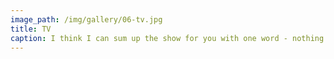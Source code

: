 ```yaml
---
image_path: /img/gallery/06-tv.jpg
title: TV
caption: I think I can sum up the show for you with one word - nothing.
---
```

